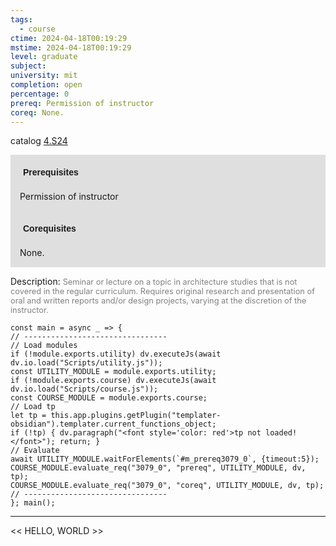 ```yaml
---
tags:
  - course
ctime: 2024-04-18T00:19:29
mstime: 2024-04-18T00:19:29
level: graduate
subject: 
university: mit
completion: open
percentage: 0
prereq: Permission of instructor
coreq: None.
---
```


catalog [4.S24](http://student.mit.edu/catalog/m4b.html#4.S24)

<span style="display: block; padding: 15px; background-color: rgb(100, 100, 100, 0.2);"><font id="m_prereq3079_0" style="display: block; font-family: Arial, sans-serif; font-weight: bold; padding: 5px">Prerequisites</font><br><span id="prereq3079_0">Permission of instructor</span></span>
<span style="display: block; padding: 15px; background-color: rgb(100, 100, 100, 0.2);"><font id="m_coreq3079_0" style="display: block; font-family: Arial, sans-serif; font-weight: bold; padding: 5px">Corequisites</font><br><span id="coreq3079_0">None.</span></span>

<font style="">Description:</font>
<font style="color: grey; font-size: 0.8rem;">Seminar or lecture on a topic in architecture studies that is not covered in the regular curriculum. Requires original research and presentation of oral and written reports and/or design projects, varying at the discretion of the instructor.</font>

```dataviewjs
const main = async _ => {
// --------------------------------
// Load modules
if (!module.exports.utility) dv.executeJs(await dv.io.load("Scripts/utility.js"));
const UTILITY_MODULE = module.exports.utility;
if (!module.exports.course) dv.executeJs(await dv.io.load("Scripts/course.js"));
const COURSE_MODULE = module.exports.course;
// Load tp
let tp = this.app.plugins.getPlugin("templater-obsidian").templater.current_functions_object;
if (!tp) { dv.paragraph("<font style='color: red'>tp not loaded!</font>"); return; }
// Evaluate
await UTILITY_MODULE.waitForElements(`#m_prereq3079_0`, {timeout:5});
COURSE_MODULE.evaluate_req("3079_0", "prereq", UTILITY_MODULE, dv, tp);
COURSE_MODULE.evaluate_req("3079_0", "coreq", UTILITY_MODULE, dv, tp);
// --------------------------------
}; main();
```

---

<< HELLO, WORLD >>
